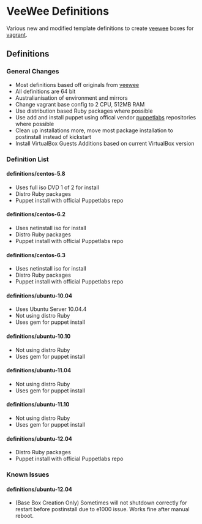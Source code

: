 # VeeWee Definitions

Various new and modified template definitions to create [veewee](https://github.com/jedi4ever/veewee) boxes for [vagrant](https://github.com/mitchellh/vagrant).

## Definitions ##

### General Changes ###
- Most definitions based off originals from [veewee](https://github.com/jedi4ever/veewee)
- All definitions are 64 bit 
- Australianisation of environment and mirrors
- Change vagrant base config to 2 CPU, 512MB RAM
- Use distribution based Ruby packages where possible
- Use add and install puppet using offical vendor [puppetlabs](http://docs.puppetlabs.com/guides/puppetlabs_package_repositories.html) repositories where possible
- Clean up installations more, move most package installation to postinstall instead of kickstart
- Install VirtualBox Guests Additions based on current VirtualBox version

### Definition List ###

#### definitions/centos-5.8 ####
- Uses full iso DVD 1 of 2 for install
- Distro Ruby packages
- Puppet install with official Puppetlabs repo

#### definitions/centos-6.2 ####
- Uses netinstall iso for install
- Distro Ruby packages
- Puppet install with official Puppetlabs repo

#### definitions/centos-6.3 ####
- Uses netinstall iso for install
- Distro Ruby packages
- Puppet install with official Puppetlabs repo

#### definitions/ubuntu-10.04 ####
- Uses Ubuntu Server 10.04.4
- Not using distro Ruby
- Uses gem for puppet install

#### definitions/ubuntu-10.10 ####
- Not using distro Ruby 
- Uses gem for puppet install

#### definitions/ubuntu-11.04 ####
- Not using distro Ruby
- Uses gem for puppet install

#### definitions/ubuntu-11.10 ####
- Not using distro Ruby
- Uses gem for puppet install

#### definitions/ubuntu-12.04 ####
- Distro Ruby packages
- Puppet install with official Puppetlabs repo

### Known Issues ###

#### definitions/ubuntu-12.04 ####
- (Base Box Creation Only) Sometimes will not shutdown correctly for restart before postinstall due to e1000 issue. Works fine after manual reboot.
